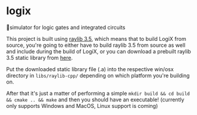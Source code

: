 # logix
🔌simulator for logic gates and integrated circuits 

This project is built using [raylib 3.5](https://github.com/raysan5/raylib), which means that to build LogiX from source, you're going to either have to build raylib 3.5 from source as well and include during the build of LogiX, or you can download a prebuilt raylib 3.5 static library from [here](https://github.com/raysan5/raylib/releases/tag/3.5.0). 

Put the downloaded static library file (.a) into the respective win/osx directory in `libs/raylib-cpp/` depending on which platform you're building on. 

After that it's just a matter of performing a simple `mkdir build && cd build && cmake .. && make` and then you should have an executable! (currently only supports Windows and MacOS, Linux support is coming)
